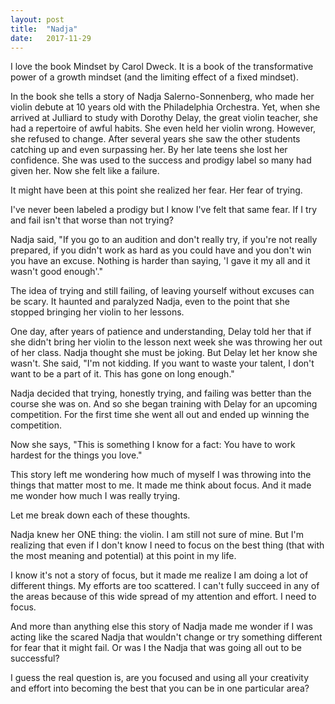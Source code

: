 ```yaml
---
layout: post
title:  "Nadja"
date:   2017-11-29
---
```


I love the book Mindset by Carol Dweck. It is a book of the transformative power of a growth mindset (and the limiting effect of a fixed mindset).

In the book she tells a story of Nadja Salerno-Sonnenberg, who made her violin debute at 10 years old with the Philadelphia Orchestra. Yet, when she arrived at Julliard to study with Dorothy Delay, the great violin teacher, she had a repertoire of awful habits. She even held her violin wrong. However, she refused to change. After several years she saw the other students catching up and even surpassing her. By her late teens she lost her confidence. She was used to the success and prodigy label so many had given her. Now she felt like a failure.

It might have been at this point she realized her fear. Her fear of trying.

I've never been labeled a prodigy but I know I've felt that same fear. If I try and fail isn't that worse than not trying?

Nadja said, "If you go to an audition and don't really try, if you're not really prepared, if you didn't work as hard as you could have and you don't win you have an excuse. Nothing is harder than saying, 'I gave it my all and it wasn't good enough'."

The idea of trying and still failing, of leaving yourself without excuses can be scary. It haunted and paralyzed Nadja, even to the point that she stopped bringing her violin to her lessons.

One day, after years of patience and understanding, Delay told her that if she didn't bring her violin to the lesson next week she was throwing her out of her class. Nadja thought she must be joking. But Delay let her know she wasn't. She said, "I'm not kidding. If you want to waste your talent, I don't want to be a part of it. This has gone on long enough."

Nadja decided that trying, honestly trying, and failing was better than the course she was on. And so she began training with Delay for an upcoming competition. For the first time she went all out and ended up winning the competition.

Now she says, "This is something I know for a fact: You have to work hardest for the things you love."

This story left me wondering how much of myself I was throwing into the things that matter most to me. It made me think about focus. And it made me wonder how much I was really trying.

Let me break down each of these thoughts.

Nadja knew her ONE thing: the violin. I am still not sure of mine. But I'm realizing that even if I don't know I need to focus on the best thing (that with the most meaning and potential) at this point in my life.

I know it's not a story of focus, but it made me realize I am doing a lot of different things. My efforts are too scattered. I can't fully succeed in any of the areas because of this wide spread of my attention and effort. I need to focus.

And more than anything else this story of Nadja made me wonder if I was acting like the scared Nadja that wouldn't change or try something different for fear that it might fail. Or was I the Nadja that was going all out to be successful?

I guess the real question is, are you focused and using all your creativity and effort into becoming the best that you can be in one particular area?
